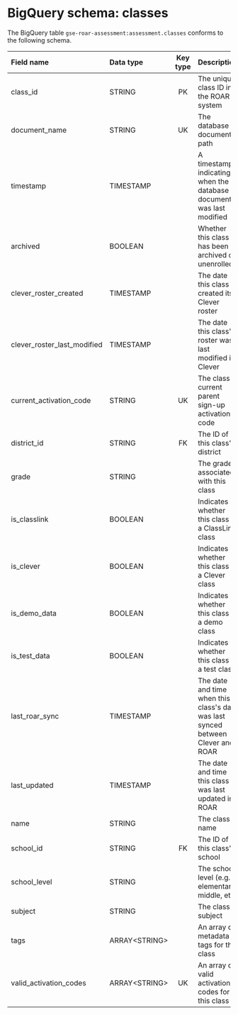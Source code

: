# BigQuery schema: classes

The BigQuery table `gse-roar-assessment:assessment.classes` conforms to the following schema.

| Field name | Data type | Key type | Description |
| :--- | :--- | :---: | :--- |
| class_id | STRING | PK | The unique class ID in the ROAR system |
| document_name | STRING | UK | The database document path |
| timestamp | TIMESTAMP | | A timestamp indicating when the database document was last modified |
| archived | BOOLEAN | | Whether this class has been archived or unenrolled |
| clever_roster_created | TIMESTAMP || The date this class created its Clever roster |
| clever_roster_last_modified | TIMESTAMP || The date this class's roster was last modified in Clever |
| current_activation_code | STRING | UK | The class's current parent sign-up activation code |
| district_id | STRING | FK | The ID of this class's district |
| grade | STRING || The grade associated with this class |
| is_classlink | BOOLEAN || Indicates whether this class is a ClassLink class |
| is_clever | BOOLEAN || Indicates whether this class is a Clever class |
| is_demo_data | BOOLEAN || Indicates whether this class is a demo class |
| is_test_data | BOOLEAN || Indicates whether this class is a test class |
| last_roar_sync | TIMESTAMP | | The date and time when this class's data was last synced between Clever and ROAR |
| last_updated | TIMESTAMP | | The date and time this class was last updated in ROAR |
| name | STRING || The class name |
| school_id | STRING | FK | The ID of this class's school |
| school_level | STRING || The school level (e.g., elementary, middle, etc) |
| subject | STRING || The class subject |
| tags | ARRAY\<STRING> || An array of metadata tags for this class |
| valid_activation_codes | ARRAY\<STRING> | UK | An array of valid activation codes for this class |
